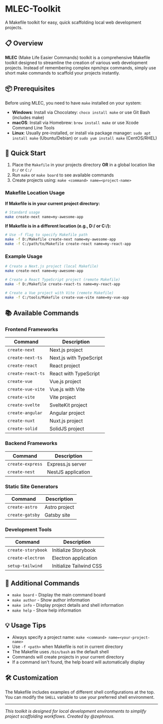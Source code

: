
# MLEC-Toolkit

A Makefile toolkit for easy, quick scaffolding local web development projects.

## 📋 Overview

**MLEC** (Make Life Easier Commands) toolkit is a comprehensive Makefile toolkit designed to streamline the creation of various web development projects. Instead of remembering complex npm/npx commands, simply use short make commands to scaffold your projects instantly.

## 📦 Prerequisites

Before using MLEC, you need to have `make` installed on your system:

- **Windows**: Install via Chocolatey: `choco install make` or use Git Bash (includes make)
- **macOS**: Install via Homebrew: `brew install make` or use Xcode Command Line Tools
- **Linux**: Usually pre-installed, or install via package manager: `sudo apt install make` (Ubuntu/Debian) or `sudo yum install make` (CentOS/RHEL)

## 🚀 Quick Start

1. Place the `Makefile` in your projects directory **OR** in a global location like `D:/` or `C:/`
2. Run `make` or `make board` to see available commands
3. Create projects using: `make <command> name=<project-name>`

### Makefile Location Usage

**If Makefile is in your current project directory:**

```bash
# Standard usage
make create-next name=my-awesome-app
```

**If Makefile is in a different location (e.g., D:/ or C:/):**

```bash
# Use -f flag to specify Makefile path
make -f D:/Makefile create-next name=my-awesome-app
make -f C:/path/to/Makefile create-react name=my-react-app
```

### Example Usage

```bash
# Create a Next.js project (local Makefile)
make create-next name=my-awesome-app

# Create a React TypeScript project (remote Makefile)
make -f D:/Makefile create-react-ts name=my-react-app

# Create a Vue project with Vite (remote Makefile)
make -f C:/tools/Makefile create-vue-vite name=my-vue-app
```

## 📚 Available Commands

### Frontend Frameworks

| Command | Description |
|---------|-------------|
| `create-next` | Next.js project |
| `create-next-ts` | Next.js with TypeScript |
| `create-react` | React project |
| `create-react-ts` | React with TypeScript |
| `create-vue` | Vue.js project |
| `create-vue-vite` | Vue.js with Vite |
| `create-vite` | Vite project |
| `create-svelte` | SvelteKit project |
| `create-angular` | Angular project |
| `create-nuxt` | Nuxt.js project |
| `create-solid` | SolidJS project |

### Backend Frameworks

| Command | Description |
|---------|-------------|
| `create-express` | Express.js server |
| `create-nest` | NestJS application |

### Static Site Generators

| Command | Description |
|---------|-------------|
| `create-astro` | Astro project |
| `create-gatsby` | Gatsby site |

### Development Tools

| Command | Description |
|---------|-------------|
| `create-storybook` | Initialize Storybook |
| `create-electron` | Electron application |
| `setup-tailwind` | Initialize Tailwind CSS |

## 🔧 Additional Commands

- `make board` - Display the main command board
- `make author` - Show author information
- `make info` - Display project details and shell information
- `make help` - Show help information

## 💡 Usage Tips

- Always specify a project name: `make <command> name=<your-project-name>`
- Use `-f <path>` when Makefile is not in current directory
- The Makefile uses `/bin/bash` as the default shell
- Commands will create projects in your current directory
- If a command isn't found, the help board will automatically display

## 🛠️ Customization

The Makefile includes examples of different shell configurations at the top. You can modify the `SHELL` variable to use your preferred shell environment.

---

*This toolkit is designed for local development environments to simplify project scaffolding workflows. Created by @zephrous.*
